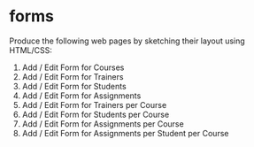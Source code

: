 # forms
Produce the following web pages by sketching their layout using HTML/CSS:
1. Add / Edit Form for Courses
2. Add / Edit Form for Trainers
3. Add / Edit Form for Students
4. Add / Edit Form for Assignments
5. Add / Edit Form for Trainers per Course
6. Add / Edit Form for Students per Course
7. Add / Edit Form for Assignments per Course
8. Add / Edit Form for Assignments per Student per Course
